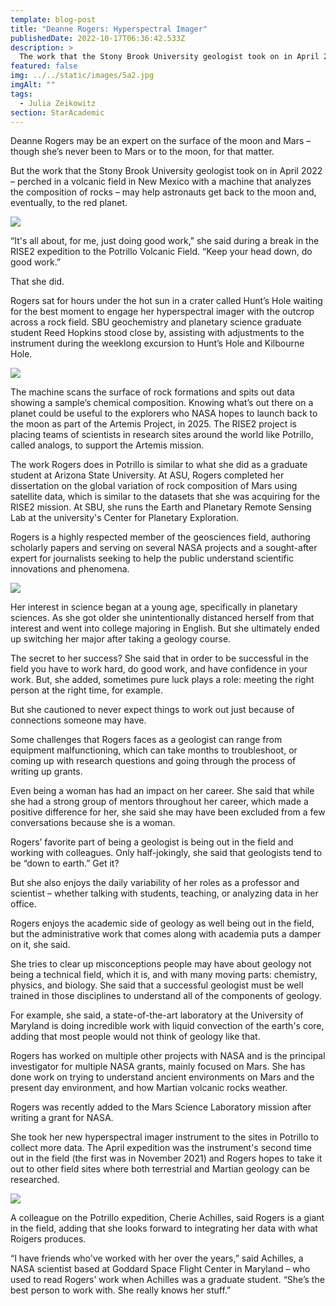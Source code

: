 ```yaml
---
template: blog-post
title: "Deanne Rogers: Hyperspectral Imager"
publishedDate: 2022-10-17T06:36:42.533Z
description: >
  The work that the Stony Brook University geologist took on in April 2022 – perched in a volcanic field in New Mexico with a machine that analyzes the composition of rocks – may help astronauts get back to the moon and, eventually, to the red planet. “It's all about, for me, just doing good work,” she said during a break in the RISE2 expedition to the Potrillo Volcanic Field. “Keep your head down, do good work.” That she did.
featured: false
img: ../../static/images/5a2.jpg
imgAlt: ""
tags:
  - Julia Zeikowitz
section: StarAcademic
---
```

Deanne Rogers may be an expert on the surface of the moon and Mars – though she’s never been to Mars or to the moon, for that matter.

But the work that the Stony Brook University geologist took on in April 2022 – perched in a volcanic field in New Mexico with a machine that analyzes the composition of rocks – may help astronauts get back to the moon and, eventually, to the red planet.

![](../../static/images/5a1.jpg)

“It's all about, for me, just doing good work,” she said during a break in the RISE2 expedition to the Potrillo Volcanic Field. “Keep your head down, do good work.”

That she did.

Rogers sat for hours under the hot sun in a crater called Hunt’s Hole waiting for the best moment to engage her hyperspectral imager with the outcrop across a rock field. SBU geochemistry and planetary science graduate student Reed Hopkins stood close by, assisting with adjustments to the instrument during the weeklong excursion to Hunt’s Hole and Kilbourne Hole.

![](../../static/images/5a3.JPG)

The machine scans the surface of rock formations and spits out data showing a sample’s chemical composition. Knowing what’s out there on a planet could be useful to the explorers who NASA hopes to launch back to the moon as part of the Artemis Project, in 2025. The RISE2 project is placing teams of scientists in research sites around the world like Potrillo, called analogs, to support the Artemis mission. 

The work Rogers does in Potrillo is similar to what she did as a graduate student at Arizona State University. At ASU, Rogers completed her dissertation on the global variation of rock composition of Mars using satellite data, which is similar to the datasets that she was acquiring for the RISE2 mission. At SBU, she runs the Earth and Planetary Remote Sensing Lab at the university's Center for Planetary Exploration.

Rogers is a highly respected member of the geosciences field, authoring scholarly papers and serving on several NASA projects and a sought-after expert for journalists seeking to help the public understand scientific innovations and phenomena.

![](../../static/images/5a4.JPG)

Her interest in science began at a young age, specifically in planetary sciences. As she got older she unintentionally distanced herself from that interest and went into college majoring in English. But she ultimately ended up switching her major after taking a geology course.

The secret to her success? She said that in order to be successful in the field you have to work hard, do good work, and have confidence in your work. But, she added, sometimes pure luck plays a role: meeting the right person at the right time, for example.

But she cautioned to never expect things to work out just because of connections someone may have. 

Some challenges that Rogers faces as a geologist can range from equipment malfunctioning, which can take months to troubleshoot, or coming up with research questions and going through the process of writing up grants. 

Even being a woman has had an impact on her career. She said that while she had a strong group of mentors throughout her career, which made a positive difference for her, she said she may have been excluded from a few conversations because she is a woman.

Rogers’ favorite part of being a geologist is being out in the field and working with colleagues. Only half-jokingly, she said that geologists tend to be “down to earth.” Get it?

But she also enjoys the daily variability of her roles as a professor and scientist – whether talking with students, teaching, or analyzing data in her office.

Rogers enjoys the academic side of geology as well being out in the field, but the administrative work that comes along with academia puts a damper on it, she said.

She tries to clear up misconceptions people may have about geology not being a technical field, which it is, and with many moving parts: chemistry, physics, and biology. She said that a successful geologist must be well trained in those disciplines to understand all of the components of geology. 

For example, she said, a state-of-the-art laboratory at the University of Maryland is doing incredible work with liquid convection of the earth's core, adding that most people would not think of geology like that.

Rogers has worked on multiple other projects with NASA and is the principal investigator for multiple NASA grants, mainly focused on Mars. She has done work on trying to understand ancient environments on Mars and the present day environment, and how Martian volcanic rocks weather. 

Rogers was recently added to the Mars Science Laboratory mission after writing a grant for NASA. 

She took her new hyperspectral imager instrument to the sites in Potrillo to collect more data. The April expedition was the instrument's second time out in the field (the first was in November 2021) and Rogers hopes to take it out to other field sites where both terrestrial and Martian geology can be researched.

![](../../static/images/5a5.JPG)

A colleague on the Potrillo expedition, Cherie Achilles, said Rogers is a giant in the field, adding that she looks forward to integrating her data with what Roigers produces.

“I have friends who've worked with her over the years,” said Achilles, a NASA scientist based at Goddard Space Flight Center in Maryland – who used to read Rogers’ work when Achilles was a graduate student. “She’s the best person to work with. She really knows her stuff.”